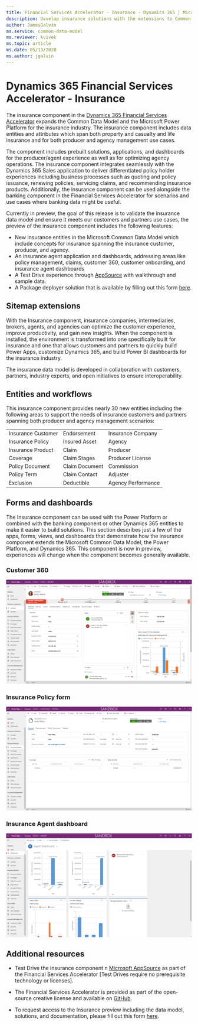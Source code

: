 ```yaml
---
title: Financial Services Accelerator - Insurance - Dynamics 365 | Microsoft Docs
description: Develop insurance solutions with the extensions to Common Data Model and the built-in forms, views, and dashboards of the Dynamics 365 Financial Services Accelerator.
author: JamesGalvin
ms.service: common-data-model
ms.reviewer: kvivek
ms.topic: article
ms.date: 05/13/2020
ms.author: jgalvin
---
```



# Dynamics 365 Financial Services Accelerator - Insurance

The insurance component in the [Dynamics 365 Financial Services Accelerator](https://appsource.microsoft.com/product/dynamics-crm/msfsi.bankingcommondatamodel?tab=Overview) expands the Common Data Model and the Microsoft Power Platform for the insurance industry. The insurance component includes data entities and attributes which span both property and casualty and life insurance and for both producer and agency management use cases. 

The component includes prebuilt solutions, applications, and dashboards for the producer/agent experience as well as for optimizing agency operations. The insurance component integrates seamlessly with the Dynamics 365 Sales application to deliver differentiated policy holder experiences including business processes such as quoting and policy issuance, renewing policies, servicing claims, and recommending insurance products. Additionally, the insurance component can be used alongside the banking component in the Financial Services Accelerator for scenarios and use cases where banking data might be useful.

Currently in preview, the goal of this release is to validate the insurance data model and ensure it meets our customers and partners use cases, the preview of the insurance component includes the following features:

- New insurance entities in the Microsoft Common Data Model which include concepts for insurance spanning the insurance customer, producer, and agency. 
-	An insurance agent application and dashboards, addressing areas like policy management, claims, customer 360, customer onboarding, and insurance agent dashboards
-	A Test Drive experience through [AppSource](https://appsource.microsoft.com/en-us/product/dynamics-365/msfsi.bankingcommondatamodel?tab=Overview) with walkthrough and sample data.
-	A Package deployer solution that is available by filling out this form [here](https://experience.dynamics.com/accelerators/). 

## Sitemap extensions

With the Insurance component, insurance companies, intermediaries, brokers, agents, and agencies can optimize the customer experience, improve productivity, and gain new insights. When the component is installed, the environment is transformed into one specifically built for insurance and one that allows customers and partners to quickly build Power Apps, customize Dynamics 365, and build Power BI dashboards for the insurance industry.

The insurance data model is developed in collaboration with customers, partners, industry experts, and open initiatives to ensure interoperability.


## Entities and workflows

This insurance component provides nearly 30 new entities including the following areas to support the needs of insurance customers and partners spanning both producer and agency management scenarios: 

| | | |
| ------- | -----------------|------------------|
|Insurance Customer |Endorsement |Insurance Company |
|Insurance Policy |Insured Asset |Agency |
|Insurance Product |Claim |Producer |
|Coverage |Claim Stages  |Producer License |
|Policy Document |Claim Document | Commission |
|Policy Term |Claim Contact | Adjuster |
|Exclusion |Deductible |Agency Performance  |

## Forms and dashboards

The Insurance component can be used with the Power Platform or combined with the banking component or other Dynamics 365 entities to make it easier to build solutions. This section describes just a few of the apps, forms, views, and dashboards that demonstrate how the insurance component extends the Microsoft Common Data Model, the Power Platform, and Dynamics 365. This component is now in preview, experiences will change when the component becomes generally available.

### Customer 360

![Customer 360 form](media/insurance-customer360.PNG)

### Insurance Policy form

![Insurance Policy form](media/insurance-policy.PNG)

### Insurance Agent dashboard

![Insurance Agent dashboards](media/insurance-agentdash.PNG)

## Additional resources

- Test Drive the insurance component n [Microsoft AppSource](https://appsource.microsoft.com/en-us/product/dynamics-crm/msfsi.bankingcommondatamodel?tab=Overview) as part of the Financial Services Accelerator [Test Drives require no prerequisite technology or licenses].

- The Financial Services Accelerator is provided as part of the open-source creative license and available on [GitHub](https://github.com/microsoft/Industry-Accelerator-FinancialServices).

- To request access to the Insurance preview including the data model, solutions, and documentation, please fill out this form [here](https://experience.dynamics.com/accelerators/).  
